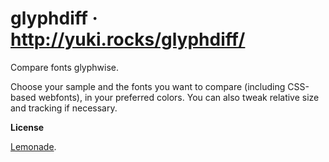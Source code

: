 # glyphdiff &middot; <http://yuki.rocks/glyphdiff/>

Compare fonts glyphwise.

Choose your sample and the fonts you want to compare (including CSS-based webfonts), in your preferred colors. You can also tweak relative size and tracking if necessary.

**License**

[Lemonade](LICENSE.md).
